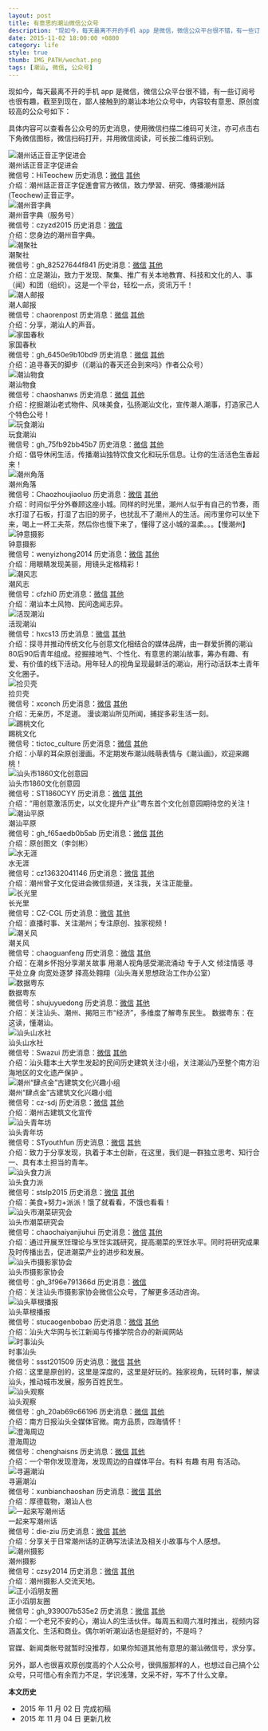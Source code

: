 ```yaml
---
layout: post
title: 有意思的潮汕微信公众号
description: "现如今，每天最离不开的手机 app 是微信，微信公众平台很不错，有一些订阅号也很有趣，截至到现在，鄙人接触到的潮汕本地公众号中，内容较有意思、原创度较高的公众号如下。"
date: 2015-11-02 18:00:00 +0800
category: life
style: true
thumb: IMG_PATH/wechat.png
tags: [潮汕, 微信, 公众号]
---
```


现如今，每天最离不开的手机 app 是微信，微信公众平台很不错，有一些订阅号也很有趣，截至到现在，鄙人接触到的潮汕本地公众号中，内容较有意思、原创度较高的公众号如下：

具体内容可以查看各公众号的历史消息，使用微信扫描二维码可关注，亦可点击右下角微信图标，微信扫码打开，并用微信阅读，可长按二维码识别。

<div class="profile">
  <div class="left qrcode"><img alt="潮州话正音正字促进会" src="http://open.weixin.qq.com/qr/code/?username=HiTeochew" /></div>
  <div class="nickname">潮州话正音正字促进会</div>
  <div class="info">
    <span class="wechat-id">微信号：HiTeochew</span>
    <span class="history">历史消息：<a href="http://mp.weixin.qq.com/mp/getmasssendmsg?__biz=MjM5MjM3MDI0OQ==#wechat_redirect">微信</a> <a href="http://weixin.sogou.com/gzh?openid=oIWsFt6VXDvL5q--ASdYJuXYAUTQ">其他</a></span>
  </div>
  <div class="intro">介绍：潮州話正音正字促進會官方微信，致力學習、研究、傳播潮州話(Teochew)正音正字。</div>
</div>

<div class="profile">
  <div class="left qrcode"><img alt="潮州音字典" src="http://open.weixin.qq.com/qr/code/?username=czyzd2015" /></div>
  <div class="nickname">潮州音字典（服务号）</div>
  <div class="info">
    <span class="wechat-id">微信号：czyzd2015</span>
    <span class="history">历史消息：<a href="http://mp.weixin.qq.com/mp/getmasssendmsg?__biz=MzAwMzIyMDIwNQ==#wechat_redirect">微信</a></span>
  </div>
  <div class="intro">介绍：您身边的潮州音字典。</div>
</div>

<div class="profile">
  <div class="left qrcode"><img alt="潮聚社" src="http://open.weixin.qq.com/qr/code/?username=gh_82527644f841" /></div>
  <div class="nickname">潮聚社</div>
  <div class="info">
    <span class="wechat-id">微信号：gh_82527644f841</span>
    <span class="history">历史消息：<a href="http://mp.weixin.qq.com/mp/getmasssendmsg?__biz=MzA3ODM5Njk4Mw==#wechat_redirect">微信</a> <a href="http://weixin.sogou.com/gzh?openid=oIWsFtzf4q36M1rRjBQBetJKC80E">其他</a></span>
  </div>
  <div class="intro">介绍：立足潮汕，致力于发现、聚集、推广有关本地教育、科技和文化的人、事（闻）和团（组织）。这是一个平台，轻松一点，资讯万千！</div>
</div>

<div class="profile">
  <div class="left qrcode"><img alt="潮人邮报" src="http://open.weixin.qq.com/qr/code/?username=chaorenpost" /></div>
  <div class="nickname">潮人邮报</div>
  <div class="info">
    <span class="wechat-id">微信号：chaorenpost</span>
    <span class="history">历史消息：<a href="http://mp.weixin.qq.com/mp/getmasssendmsg?__biz=MzA4OTMxMTUxOA==#wechat_redirect">微信</a> <a href="http://weixin.sogou.com/gzh?openid=oIWsFtxF2i-UYXOlhrGYH18Zfckc">其他</a></span>
  </div>
  <div class="intro">介绍：分享，潮汕人的声音。</div>
</div>

<div class="profile">
  <div class="left qrcode"><img alt="家国春秋" src="http://open.weixin.qq.com/qr/code/?username=gh_6450e9b10bd9" /></div>
  <div class="nickname">家国春秋</div>
  <div class="info">
    <span class="wechat-id">微信号：gh_6450e9b10bd9</span>
    <span class="history">历史消息：<a href="http://mp.weixin.qq.com/mp/getmasssendmsg?__biz=MzA3NzI4MTg4NQ==#wechat_redirect">微信</a> <a href="http://weixin.sogou.com/gzh?openid=oIWsFt9KiFoCtf5cz_OS7K0T2KtM">其他</a></span>
  </div>
  <div class="intro">介绍：追寻春天的脚步（《潮汕的春天还会到来吗》作者公众号）</div>
</div>

<div class="profile">
  <div class="left qrcode"><img alt="潮汕物食" src="http://open.weixin.qq.com/qr/code/?username=chaoshanws" /></div>
  <div class="nickname">潮汕物食</div>
  <div class="info">
    <span class="wechat-id">微信号：chaoshanws</span>
    <span class="history">历史消息：<a href="http://mp.weixin.qq.com/mp/getmasssendmsg?__biz=MzIwMDA1MzEyMA==#wechat_redirect">微信</a> <a href="http://weixin.sogou.com/gzh?openid=oIWsFt73VQfBWajOuaMCKLaKfRuw">其他</a></span>
  </div>
  <div class="intro">介绍：挖掘潮汕老式物件、风味美食，弘扬潮汕文化，宣传潮人潮事，打造家己人个特色公号！</div>
</div>

<div class="profile">
  <div class="left qrcode"><img alt="玩食潮汕" src="http://open.weixin.qq.com/qr/code/?username=gh_75fb92bb45b7" /></div>
  <div class="nickname">玩食潮汕</div>
  <div class="info">
    <span class="wechat-id">微信号：gh_75fb92bb45b7</span>
    <span class="history">历史消息：<a href="http://mp.weixin.qq.com/mp/getmasssendmsg?__biz=MzA4MDY1MDcwNw==#wechat_redirect">微信</a> <a href="http://weixin.sogou.com/gzh?openid=oIWsFt_oNdPij72b0v0o43nUnRlc">其他</a></span>
  </div>
  <div class="intro">介绍：倡导休闲生活，传播潮汕独特饮食文化和玩乐信息。让你的生活活色生香起来！</div>
</div>

<div class="profile">
  <div class="left qrcode"><img alt="潮州角落" src="http://open.weixin.qq.com/qr/code/?username=Chaozhoujiaoluo" /></div>
  <div class="nickname">潮州角落</div>
  <div class="info">
    <span class="wechat-id">微信号：Chaozhoujiaoluo</span>
    <span class="history">历史消息：<a href="http://mp.weixin.qq.com/mp/getmasssendmsg?__biz=MzA4ODIwOTIwOQ==#wechat_redirect">微信</a> <a href="http://weixin.sogou.com/gzh?openid=oIWsFt-1Q5Ope56sPKVChGYIqgiw">其他</a></span>
  </div>
  <div class="intro">介绍：时间似乎分外眷顾这座小城。同样的时光里，潮州人似乎有自己的节奏，雨水打湿了石板，打湿了古旧的房子，也扰乱不了潮州人的生活。闹市里你可以坐下来，喝上一杯工夫茶，然后你也慢下来了，懂得了这小城的温柔。。。【慢潮州】</div>
</div>

<div class="profile">
  <div class="left qrcode"><img alt="钟意摄影" src="http://open.weixin.qq.com/qr/code/?username=wenyizhong2014" /></div>
  <div class="nickname">钟意摄影</div>
  <div class="info">
    <span class="wechat-id">微信号：wenyizhong2014</span>
    <span class="history">历史消息：<a href="http://mp.weixin.qq.com/mp/getmasssendmsg?__biz=MjM5Mzc0NDI1OQ==#wechat_redirect">微信</a> <a href="http://weixin.sogou.com/gzh?openid=oIWsFt1JA7b2fPRrymTSXae6xeEI">其他</a></span>
  </div>
  <div class="intro">介绍：用眼睛发现美丽，用镜头定格精彩！</div>
</div>

<div class="profile">
  <div class="left qrcode"><img alt="潮风志" src="http://open.weixin.qq.com/qr/code/?username=cfzhi0" /></div>
  <div class="nickname">潮风志</div>
  <div class="info">
    <span class="wechat-id">微信号：cfzhi0</span>
    <span class="history">历史消息：<a href="http://mp.weixin.qq.com/mp/getmasssendmsg?__biz=MzA4NjIwMzQ2Mg==#wechat_redirect">微信</a> <a href="http://weixin.sogou.com/gzh?openid=oIWsFt-ga-_eURer5e5zIGIQ8ksw">其他</a></span>
  </div>
  <div class="intro">介绍：潮汕本土风物、民间逸闻志异。</div>
</div>

<div class="profile">
  <div class="left qrcode"><img alt="活现潮汕" src="http://open.weixin.qq.com/qr/code/?username=hxcs13" /></div>
  <div class="nickname">活现潮汕</div>
  <div class="info">
    <span class="wechat-id">微信号：hxcs13</span>
    <span class="history">历史消息：<a href="http://mp.weixin.qq.com/mp/getmasssendmsg?__biz=MjM5MDAzMDI5OQ==#wechat_redirect">微信</a> <a href="http://weixin.sogou.com/gzh?openid=oIWsFt9TZUMLl76VpIU_6xVwuJNk">其他</a></span>
  </div>
  <div class="intro">介绍：探寻并推动传统文化与创意文化相结合的媒体品牌，由一群爱折腾的潮汕80后90后青年组成。挖掘接地气、个性化、有意思的潮汕故事，筹办有趣、有爱、有价值的线下活动。用年轻人的视角呈现最鲜活的潮汕，用行动活跃本土青年文化圈子。</div>
</div>

<div class="profile">
  <div class="left qrcode"><img alt="捡贝壳" src="http://open.weixin.qq.com/qr/code/?username=xconch" /></div>
  <div class="nickname">捡贝壳</div>
  <div class="info">
    <span class="wechat-id">微信号：xconch</span>
    <span class="history">历史消息：<a href="http://mp.weixin.qq.com/mp/getmasssendmsg?__biz=MzA4OTI5Mzk2Mg==#wechat_redirect">微信</a> <a href="http://weixin.sogou.com/gzh?openid=oIWsFtzzLvGRYQPhWuLeRx86T1v0">其他</a></span>
  </div>
  <div class="intro">介绍：无亲历，不足道。 漫谈潮汕所见所闻，捕捉多彩生活一刻。</div>
</div>

<div class="profile">
  <div class="left qrcode"><img alt="踢桃文化" src="http://open.weixin.qq.com/qr/code/?username=tictoc_culture" /></div>
  <div class="nickname">踢桃文化</div>
  <div class="info">
    <span class="wechat-id">微信号：tictoc_culture</span>
    <span class="history">历史消息：<a href="http://mp.weixin.qq.com/mp/getmasssendmsg?__biz=MjM5OTkxMDYzOQ==#wechat_redirect">微信</a> <a href="http://weixin.sogou.com/gzh?openid=oIWsFt41tkEK2qJqJi3_jPSbwAck">其他</a></span>
  </div>
  <div class="intro">介绍：小草的耳朵原创漫画。不定期发布潮汕贱萌表情与《潮汕画》，欢迎来踢桃！</div>
</div>

<div class="profile">
  <div class="left qrcode"><img alt="汕头市1860文化创意园" src="http://open.weixin.qq.com/qr/code/?username=ST1860CYY" /></div>
  <div class="nickname">汕头市1860文化创意园</div>
  <div class="info">
    <span class="wechat-id">微信号：ST1860CYY</span>
    <span class="history">历史消息：<a href="http://mp.weixin.qq.com/mp/getmasssendmsg?__biz=MzA5NzUzNjUwNw==#wechat_redirect">微信</a> <a href="http://weixin.sogou.com/gzh?openid=oIWsFt2dQLex2FY7UT8g6ci2nx3U">其他</a></span>
  </div>
  <div class="intro">介绍：“用创意激活历史，以文化提升产业”粤东首个文化创意园期待您的关注！</div>
</div>

<div class="profile">
  <div class="left qrcode"><img alt="潮汕平原" src="http://open.weixin.qq.com/qr/code/?username=gh_f65aedb0b5ab" /></div>
  <div class="nickname">潮汕平原</div>
  <div class="info">
    <span class="wechat-id">微信号：gh_f65aedb0b5ab</span>
    <span class="history">历史消息：<a href="http://mp.weixin.qq.com/mp/getmasssendmsg?__biz=MzA5MTM5Mzk1Nw==#wechat_redirect">微信</a> <a href="http://weixin.sogou.com/gzh?openid=oIWsFtyRWxbXE_xNE5lawabLd71s">其他</a></span>
  </div>
  <div class="intro">介绍：原创图文（李剑彬）</div>
</div>

<div class="profile">
  <div class="left qrcode"><img alt="水无涯" src="http://open.weixin.qq.com/qr/code/?username=cz13632041146" /></div>
  <div class="nickname">水无涯</div>
  <div class="info">
    <span class="wechat-id">微信号：cz13632041146</span>
    <span class="history">历史消息：<a href="http://mp.weixin.qq.com/mp/getmasssendmsg?__biz=MzAxOTY0MzA4OA==#wechat_redirect">微信</a> <a href="http://weixin.sogou.com/gzh?openid=oIWsFt0toKqyiWpzTZhOypoihvwg">其他</a></span>
  </div>
  <div class="intro">介绍：潮州曾子文化促进会微信频道，关注我，关注正能量。</div>
</div>

<div class="profile">
  <div class="left qrcode"><img alt="长光里" src="http://open.weixin.qq.com/qr/code/?username=CZ-CGL" /></div>
  <div class="nickname">长光里</div>
  <div class="info">
    <span class="wechat-id">微信号：CZ-CGL</span>
    <span class="history">历史消息：<a href="http://mp.weixin.qq.com/mp/getmasssendmsg?__biz=MjM5OTQ4MDUwNQ==#wechat_redirect">微信</a> <a href="http://weixin.sogou.com/gzh?openid=oIWsFtz3HKIRi9wBMVaYKIoSty_4">其他</a></span>
  </div>
  <div class="intro">介绍：直播时事、关注潮州；专注原创、独家视频！</div>
</div>

<div class="profile">
  <div class="left qrcode"><img alt="潮关风" src="http://open.weixin.qq.com/qr/code/?username=chaoguanfeng" /></div>
  <div class="nickname">潮关风</div>
  <div class="info">
    <span class="wechat-id">微信号：chaoguanfeng</span>
    <span class="history">历史消息：<a href="http://mp.weixin.qq.com/mp/getmasssendmsg?__biz=MzA3NDEwMTQ2Nw==#wechat_redirect">微信</a> <a href="http://weixin.sogou.com/gzh?openid=oIWsFt2i6TAu1AdQfirBEy6wMLaw">其他</a></span>
  </div>
  <div class="intro">介绍：在潮乡怀抱分享潮关故事  用潮人视角感受潮流涌动  专于人文 倾注情感  寻平处立身  向宽处逐梦  择高处翱翔（汕头海关思想政治工作办公室）</div>
</div>

<div class="profile">
  <div class="left qrcode"><img alt="数据粤东" src="http://open.weixin.qq.com/qr/code/?username=shujuyuedong" /></div>
  <div class="nickname">数据粤东</div>
  <div class="info">
    <span class="wechat-id">微信号：shujuyuedong</span>
    <span class="history">历史消息：<a href="http://mp.weixin.qq.com/mp/getmasssendmsg?__biz=MjM5MjA1Njc1OA==#wechat_redirect">微信</a> <a href="http://weixin.sogou.com/gzh?openid=oIWsFt_Urnb4ytovuoRrq4UwpoH4">其他</a></span>
  </div>
  <div class="intro">介绍：关注汕头、潮州、揭阳三市“经济”，多维度了解粤东民生。 数据粤东：在这读，懂潮汕。</div>
</div>

<div class="profile">
  <div class="left qrcode"><img alt="汕头山水社" src="http://open.weixin.qq.com/qr/code/?username=Swazui" /></div>
  <div class="nickname">汕头山水社</div>
  <div class="info">
    <span class="wechat-id">微信号：Swazui</span>
    <span class="history">历史消息：<a href="http://mp.weixin.qq.com/mp/getmasssendmsg?__biz=MjM5MzAzNzA2MA==#wechat_redirect">微信</a> <a href="http://weixin.sogou.com/gzh?openid=oIWsFt2lG6Kx3L1u2O5auhy1arLY">其他</a></span>
  </div>
  <div class="intro">介绍：汕头籍本土大学生发起的民间历史建筑关注小组，关注潮汕乃至整个南方沿海地区的文化遗产保护 。</div>
</div>

<div class="profile">
  <div class="left qrcode"><img alt="潮州“肆点金”古建筑文化兴趣小组" src="http://open.weixin.qq.com/qr/code/?username=cz-sdj" /></div>
  <div class="nickname">潮州“肆点金”古建筑文化兴趣小组</div>
  <div class="info">
    <span class="wechat-id">微信号：cz-sdj</span>
    <span class="history">历史消息：<a href="http://mp.weixin.qq.com/mp/getmasssendmsg?__biz=MzA3NDM0NTgxMQ==#wechat_redirect">微信</a> <a href="http://weixin.sogou.com/gzh?openid=oIWsFt5cf6rkQsB_O7oU_FQJ1qss">其他</a></span>
  </div>
  <div class="intro">介绍：潮州古建筑文化宣传</div>
</div>

<div class="profile">
  <div class="left qrcode"><img alt="汕头青年坊" src="http://open.weixin.qq.com/qr/code/?username=STyouthfun" /></div>
  <div class="nickname">汕头青年坊</div>
  <div class="info">
    <span class="wechat-id">微信号：STyouthfun</span>
    <span class="history">历史消息：<a href="http://mp.weixin.qq.com/mp/getmasssendmsg?__biz=MzA4NjY1NjYyMg==#wechat_redirect">微信</a> <a href="http://weixin.sogou.com/gzh?openid=oIWsFt5NHwdHN7wHkIOEUyB8HuXE">其他</a></span>
  </div>
  <div class="intro">介绍：致力于分享发现，执着于本土创新，在这里，我们是一群独立思考、知行合一、具有本土担当的青年。</div>
</div>

<div class="profile">
  <div class="left qrcode"><img alt="汕头食力派" src="http://open.weixin.qq.com/qr/code/?username=stslp2015" /></div>
  <div class="nickname">汕头食力派</div>
  <div class="info">
    <span class="wechat-id">微信号：stslp2015</span>
    <span class="history">历史消息：<a href="http://mp.weixin.qq.com/mp/getmasssendmsg?__biz=MzAxNjM2ODA5Mw==#wechat_redirect">微信</a> <a href="http://weixin.sogou.com/gzh?openid=oIWsFt_s6NXcp8jBmgjZa3qkdEcM">其他</a></span>
  </div>
  <div class="intro">介绍：美食+努力+派派！饿了就看看，不饿也看看！</div>
</div>

<div class="profile">
  <div class="left qrcode"><img alt="汕头市潮菜研究会" src="http://open.weixin.qq.com/qr/code/?username=chaochaiyanjiuhui" /></div>
  <div class="nickname">汕头市潮菜研究会</div>
  <div class="info">
    <span class="wechat-id">微信号：chaochaiyanjiuhui</span>
    <span class="history">历史消息：<a href="http://mp.weixin.qq.com/mp/getmasssendmsg?__biz=MzA3NzQyODQyNQ==#wechat_redirect">微信</a> <a href="http://weixin.sogou.com/gzh?openid=oIWsFtytzej3-bTQ0luzVbPFFESc">其他</a></span>
  </div>
  <div class="intro">介绍：通过开展烹饪理论与烹饪实践研究，提高潮菜的烹饪水平。同时将研究成果及时传播出去，促进潮菜产业的进步和发展。</div>
</div>

<div class="profile">
  <div class="left qrcode"><img alt="汕头市摄影家协会" src="http://open.weixin.qq.com/qr/code/?username=gh_3f96e791366d" /></div>
  <div class="nickname">汕头市摄影家协会</div>
  <div class="info">
    <span class="wechat-id">微信号：gh_3f96e791366d</span>
    <span class="history">历史消息：<a href="http://mp.weixin.qq.com/mp/getmasssendmsg?__biz=MzA5MjQwODQ3MA==#wechat_redirect">微信</a> </span>
  </div>
  <div class="intro">介绍：关注汕头市摄影家协会微信公众号，了解更多活动咨询。</div>
</div>

<div class="profile">
  <div class="left qrcode"><img alt="汕头草根播报" src="http://open.weixin.qq.com/qr/code/?username=stucaogenbobao" /></div>
  <div class="nickname">汕头草根播报</div>
  <div class="info">
    <span class="wechat-id">微信号：stucaogenbobao</span>
    <span class="history">历史消息：<a href="http://mp.weixin.qq.com/mp/getmasssendmsg?__biz=MjM5NTU1OTk4MA==#wechat_redirect">微信</a> <a href="http://weixin.sogou.com/gzh?openid=oIWsFtwzTEamsxsAGNjfeQDUrtAE">其他</a></span>
  </div>
  <div class="intro">介绍：汕头大华网与长江新闻与传播学院合办的新闻网站</div>
</div>

<div class="profile">
  <div class="left qrcode"><img alt="时事汕头" src="http://open.weixin.qq.com/qr/code/?username=ssst201509" /></div>
  <div class="nickname">时事汕头</div>
  <div class="info">
    <span class="wechat-id">微信号：ssst201509</span>
    <span class="history">历史消息：<a href="http://mp.weixin.qq.com/mp/getmasssendmsg?__biz=MzI1MTA1MTMxOQ==#wechat_redirect">微信</a> <a href="http://weixin.sogou.com/gzh?openid=oIWsFt5IjyRIX85VNrBPVI2E4MUk">其他</a></span>
  </div>
  <div class="intro">介绍：这里是原创的，这里是深度的，这里是好玩的。独家视角，玩转时事，解读汕头，推动城市发展，服务百姓民生。</div>
</div>

<div class="profile">
  <div class="left qrcode"><img alt="汕头观察" src="http://open.weixin.qq.com/qr/code/?username=gh_20ab69c66196" /></div>
  <div class="nickname">汕头观察</div>
  <div class="info">
    <span class="wechat-id">微信号：gh_20ab69c66196</span>
    <span class="history">历史消息：<a href="http://mp.weixin.qq.com/mp/getmasssendmsg?__biz=MzI5NjA0NzkzNA==#wechat_redirect">微信</a> <a href="http://weixin.sogou.com/gzh?openid=oIWsFt7un1B8GxTemspDv91Xf_rs">其他</a></span>
  </div>
  <div class="intro">介绍：南方日报汕头全媒体官微。南方品质，四海情怀！</div>
</div>

<div class="profile">
  <div class="left qrcode"><img alt="澄海周边" src="http://open.weixin.qq.com/qr/code/?username=chenghaisns" /></div>
  <div class="nickname">澄海周边</div>
  <div class="info">
    <span class="wechat-id">微信号：chenghaisns</span>
    <span class="history">历史消息：<a href="http://mp.weixin.qq.com/mp/getmasssendmsg?__biz=MjM5NDAxMzY4MA==#wechat_redirect">微信</a> <a href="http://weixin.sogou.com/gzh?openid=oIWsFt33x6W9MmUyBZxfn3vzhrLU">其他</a></span>
  </div>
  <div class="intro">介绍：一个带你发现澄海，发现周边的自媒体平台。有料 有趣 有用 有活动。</div>
</div>

<div class="profile">
  <div class="left qrcode"><img alt="寻遍潮汕" src="http://open.weixin.qq.com/qr/code/?username=xunbianchaoshan" /></div>
  <div class="nickname">寻遍潮汕</div>
  <div class="info">
    <span class="wechat-id">微信号：xunbianchaoshan</span>
    <span class="history">历史消息：<a href="http://mp.weixin.qq.com/mp/getmasssendmsg?__biz=MzA4Mzg5NDcwMQ==#wechat_redirect">微信</a> <a href="http://weixin.sogou.com/gzh?openid=oIWsFtwXDKaEZuF-n351muYoT-iM">其他</a></span>
  </div>
  <div class="intro">介绍：厚德载物，潮汕人也</div>
</div>

<div class="profile">
  <div class="left qrcode"><img alt="一起来写潮州话" src="http://open.weixin.qq.com/qr/code/?username=die-ziu" /></div>
  <div class="nickname">一起来写潮州话</div>
  <div class="info">
    <span class="wechat-id">微信号：die-ziu</span>
    <span class="history">历史消息：<a href="http://mp.weixin.qq.com/mp/getmasssendmsg?__biz=MzA3MDQxNzE4MQ==#wechat_redirect">微信</a> <a href="http://weixin.sogou.com/gzh?openid=oIWsFt5sr0gu9gRikXNZd9S8PVRA">其他</a></span>
  </div>
  <div class="intro">介绍：分享关于日常潮州话的正确写法读法及相关小故事与个人感想。</div>
</div>

<div class="profile">
  <div class="left qrcode"><img alt="潮州摄影" src="http://open.weixin.qq.com/qr/code/?username=czsy2014" /></div>
  <div class="nickname">潮州摄影</div>
  <div class="info">
    <span class="wechat-id">微信号：czsy2014</span>
    <span class="history">历史消息：<a href="http://mp.weixin.qq.com/mp/getmasssendmsg?__biz=MzA3MjI5MzQzNg==#wechat_redirect">微信</a> <a href="http://weixin.sogou.com/gzh?openid=oIWsFtwcDLBmjGvr4kMZ0AdWPLHE">其他</a></span>
  </div>
  <div class="intro">介绍：潮州摄影人交流天地。</div>
</div>

<div class="profile">
  <div class="left qrcode"><img alt="正小滔朋友圈" src="http://open.weixin.qq.com/qr/code/?username=gh_939007b535e2" /></div>
  <div class="nickname">正小滔朋友圈</div>
  <div class="info">
    <span class="wechat-id">微信号：gh_939007b535e2</span>
    <span class="history">历史消息：<a href="http://mp.weixin.qq.com/mp/getmasssendmsg?__biz=MzA4MzE2OTExMQ==#wechat_redirect">微信</a> <a href="http://weixin.sogou.com/gzh?openid=oIWsFt6P2dTpq6-eHFfHCzf9Ppjk">其他</a></span>
  </div>
  <div class="intro">介绍：一个老兄不安的心，潮汕人的生活伙伴。每周五和周六准时推出，视频内容涵盖文化、生活和商业。偶尔听听潮汕话也是挺好的，不是吗？</div>
</div>

官媒、新闻类帐号就暂时没推荐，如果你知道其他有意思的潮汕微信号，求分享。

另外，鄙人也很喜欢原创度高的个人公众号，很佩服那样的人，也想过自己搞个公众号，只可惜心有余而力不足，学识浅薄，文采不好，写不了什么文章。

<!--<style>
    .profile {margin:10px 0;border:1px solid #ddd;padding:5px;overflow:hidden}
    .profile .qrcode{float:left;display:inline-block;margin-right:5px;}
    .profile .qrcode img{width:100px;}
    @media screen and (max-width: 700px) {
      .profile {margin:10px;}
      .profile .qrcode img{width:100%;}
      .profile .qrcode{float:none;display:block;}
      .profile .history,.profile .wechat-id{display:block;}
    }
    </style>-->

**本文历史**

* 2015 年 11 月 02 日 完成初稿
* 2015 年 11 月 04 日 更新几枚
